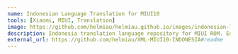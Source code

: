 ```yaml
---
name: Indonesian Language Translation for MIUI10
tools: [Xiaomi, MIUI, Translation]
image: https://github.com/helmiau/helmiau.github.io/images/indonesian-language-translation-for-miui10.jpg
description: Indonesia translation language repository for MIUI ROM. Extracted from MIUI 10 Global ROM with some translation additions and implementation for MIUI based custom rom such as MiuiPro, MiRoom, RevolutionOS, etc. Use jBART or BARS to translate your own rom.
external_url: https://github.com/helmiau/XML-MIUI10-INDONESIA#readme
---
```

